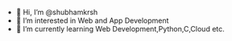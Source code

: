 - 👋 Hi, I’m @shubhamkrsh
- 👀 I’m interested in Web and App Development
- 🌱 I’m currently learning Web Development,Python,C,Cloud etc.
